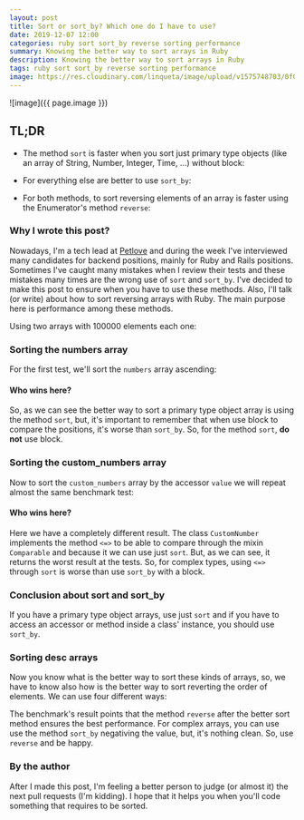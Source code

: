```yaml
---
layout: post
title: Sort or sort_by? Which one do I have to use?
date: 2019-12-07 12:00
categories: ruby sort sort_by reverse sorting performance
summary: Knowing the better way to sort arrays in Ruby
description: Knowing the better way to sort arrays in Ruby
tags: ruby sort sort_by reverse sorting performance
image: https://res.cloudinary.com/linqueta/image/upload/v1575748703/0f0f0f_acn6wk.png
---
```


![image]({{ page.image }})

## TL;DR

- The method `sort` is faster when you sort just primary type objects (like an array of String, Number, Integer, Time, ...) without block:

<script src="https://gist.github.com/linqueta/0333ea3b7fea69bc199cb60a23f981eb.js"></script>

- For everything else are better to use `sort_by`:

<script src="https://gist.github.com/linqueta/f5ca34e7783c1348f61350e72d2abc73.js"></script>

- For both methods, to sort reversing elements of an array is faster using the Enumerator's method `reverse`:

<script src="https://gist.github.com/linqueta/36bb652d4ceba70ca6e863ba514a1918.js"></script>

### Why I wrote this post?

Nowadays, I'm a tech lead at [Petlove](https://www.petlove.com.br) and during the week I've interviewed many candidates for backend positions, mainly for Ruby and Rails positions. Sometimes I've caught many mistakes when I review their tests and these mistakes many times are the wrong use of `sort` and  `sort_by`. I've decided to make this post to ensure when you have to use these methods. Also, I'll talk (or write) about how to sort reversing arrays with Ruby. The main purpose here is performance among these methods.

Using two arrays with 100000 elements each one:

<script src="https://gist.github.com/linqueta/edd281188c7e499035e42e6b1f098b51.js"></script>

### Sorting the numbers array

For the first test, we'll sort the `numbers` array ascending:

<script src="https://gist.github.com/linqueta/f4d77b71feaebdcebb6cf4dd2f149142.js"></script>

#### Who wins here?

So, as we can see the better way to sort a primary type object array is using the method `sort`, but, it's important to remember that when use block to compare the positions, it's worse than `sort_by`. So, for the method `sort`, **do not** use block.

### Sorting the custom_numbers array

Now to sort the `custom_numbers` array by the accessor `value` we will repeat almost the same benchmark test:

<script src="https://gist.github.com/linqueta/eec3cbae2bae6d6fa1f35b49e0e12639.js"></script>

#### Who wins here?

Here we have a completely different result. The class `CustomNumber` implements the method `<=>` to be able to compare through the mixin `Comparable` and because it we can use just `sort`. But, as we can see, it returns the worst result at the tests. So, for complex types, using `<=>` through `sort` is worse than use `sort_by` with a block.

### Conclusion about sort and sort_by

If you have a primary type object arrays, use just `sort` and if you have to access an accessor or method inside a class' instance, you should use `sort_by`.

### Sorting desc arrays

Now you know what is the better way to sort these kinds of arrays, so, we have to know also how is the better way to sort reverting the order of elements. We can use four different ways:

<script src="https://gist.github.com/linqueta/ea215aeed77445bc1096f865b834b221.js"></script>

The benchmark's result points that the method `reverse` after the better sort method ensures the best performance. For complex arrays, you can use use the method `sort_by` negativing the value, but, it's nothing clean. So, use `reverse` and be happy.

### By the author

After I made this post, I'm feeling a better person to judge (or almost it) the next pull requests (I'm kidding). I hope that it helps you when you'll code something that requires to be sorted.

